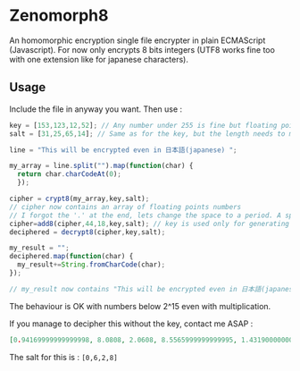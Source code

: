 # Zenomorph8
An homomorphic encryption single file encrypter in plain ECMAScript (Javascript). For now only encrypts 8 bits integers (UTF8 works fine too with one extension like for japanese characters).

## Usage

Include the file in anyway you want. Then use :

```javascript
key = [153,123,12,52]; // Any number under 255 is fine but floating point are kinda OK, higher number or very precise floating point value put you at risk of loss of precision. Any length is fine.
salt = [31,25,65,14]; // Same as for the key, but the length needs to match the one of the key. This requirement may be suppressed.

line = "This will be encrypted even in 日本語(japanese) ";

my_array = line.split("").map(function(char) {
  return char.charCodeAt(0);
  });

cipher = crypt8(my_array,key,salt);
// cipher now contains an array of floating points numbers
// I forgot the '.' at the end, lets change the space to a period. A space is 32, a period 46.
cipher=add8(cipher,44,18,key,salt); // key is used only for generating a cipher of 18. this will be implemented next as 2 function, 1 to generate a ciphered  delta and one for applying it.
deciphered = decrypt8(cipher,key,salt);

my_result = "";
deciphered.map(function(char) {
  my_result+=String.fromCharCode(char);
});

// my_result now contains "This will be encrypted even in 日本語(japanese)." (notice the period)
```

The behaviour is OK with numbers below 2^15 even with multiplication.

If you manage to decipher this without the key, contact me ASAP :
```json
[0.94169999999999998, 8.0808, 2.0608, 8.5565999999999995, 1.4319000000000002, 8.3868000000000009, 2.0608, 8.5244, 1.3028999999999999, 7.9787999999999997, 2.1899999999999999, 8.1471999999999998, 1.4964, 8.1216000000000008, 2.1995, 8.5289999999999999, 0.4128, 7.4892000000000003, 2.0608, 8.4461999999999993, 1.4060999999999999, 6.6528, 2.1842999999999999, 8.5060000000000002, 0.4128, 8.1419999999999995, 2.1899999999999999, 8.4830000000000005, 1.4319000000000002, 8.3663999999999987, 2.0874000000000001, 8.1471999999999998, 1.0707, 8.0603999999999996, 2.2090000000000001, 8.4600000000000009, 0.4128, 8.2235999999999994, 2.1919, 8.1471999999999998, 1.4964, 8.1216000000000008, 2.1995, 8.5289999999999999, 0.4128, 8.2644000000000002, 2.2090000000000001, 8.1471999999999998, 0.8256, 7.5503999999999998, 2.2223000000000002, 8.4600000000000009, 1.4319000000000002, 8.4071999999999996, 2.1995, 8.4554000000000009, 0.98040000000000005, 7.9787999999999997, 2.1957, 8.1471999999999998, 1.4319000000000002, 8.2439999999999998, 2.0608, 8.3864000000000001, 1.5351000000000001, 8.1419999999999995, 2.2204000000000002, 8.5335999999999999, 1.3028999999999999, 8.3255999999999997, 2.0608, 8.2667999999999999, 0.4128, 7.8360000000000003, 2.1463000000000001, 8.2576000000000001, 1.032, 7.5503999999999998, 2.1501000000000001, 8.4047999999999998, 0.59340000000000004, 6]
```

The salt for this is : `[0,6,2,8]`